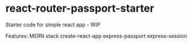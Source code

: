 # react-router-passport-starter
Starter code for simple react app - WIP

Features:
MERN stack
create-react-app
express-passport
express-session

